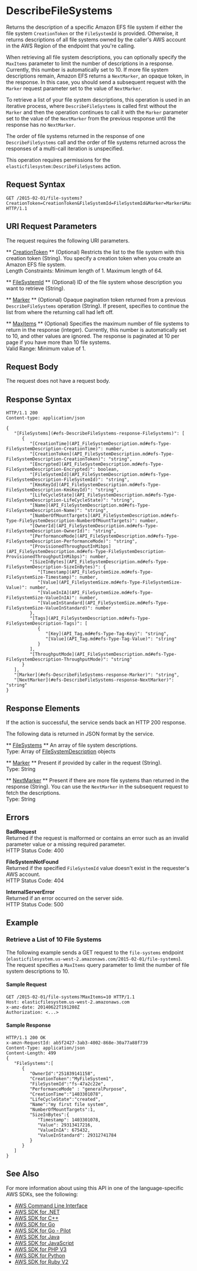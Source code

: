 # DescribeFileSystems<a name="API_DescribeFileSystems"></a>

Returns the description of a specific Amazon EFS file system if either the file system `CreationToken` or the `FileSystemId` is provided\. Otherwise, it returns descriptions of all file systems owned by the caller's AWS account in the AWS Region of the endpoint that you're calling\.

When retrieving all file system descriptions, you can optionally specify the `MaxItems` parameter to limit the number of descriptions in a response\. Currently, this number is automatically set to 10\. If more file system descriptions remain, Amazon EFS returns a `NextMarker`, an opaque token, in the response\. In this case, you should send a subsequent request with the `Marker` request parameter set to the value of `NextMarker`\. 

To retrieve a list of your file system descriptions, this operation is used in an iterative process, where `DescribeFileSystems` is called first without the `Marker` and then the operation continues to call it with the `Marker` parameter set to the value of the `NextMarker` from the previous response until the response has no `NextMarker`\. 

 The order of file systems returned in the response of one `DescribeFileSystems` call and the order of file systems returned across the responses of a multi\-call iteration is unspecified\. 

 This operation requires permissions for the `elasticfilesystem:DescribeFileSystems` action\. 

## Request Syntax<a name="API_DescribeFileSystems_RequestSyntax"></a>

```
GET /2015-02-01/file-systems?CreationToken=CreationToken&FileSystemId=FileSystemId&Marker=Marker&MaxItems=MaxItems HTTP/1.1
```

## URI Request Parameters<a name="API_DescribeFileSystems_RequestParameters"></a>

The request requires the following URI parameters\.

 ** [CreationToken](#API_DescribeFileSystems_RequestSyntax) **   <a name="efs-DescribeFileSystems-request-CreationToken"></a>
\(Optional\) Restricts the list to the file system with this creation token \(String\)\. You specify a creation token when you create an Amazon EFS file system\.  
Length Constraints: Minimum length of 1\. Maximum length of 64\.

 ** [FileSystemId](#API_DescribeFileSystems_RequestSyntax) **   <a name="efs-DescribeFileSystems-request-FileSystemId"></a>
\(Optional\) ID of the file system whose description you want to retrieve \(String\)\.

 ** [Marker](#API_DescribeFileSystems_RequestSyntax) **   <a name="efs-DescribeFileSystems-request-Marker"></a>
\(Optional\) Opaque pagination token returned from a previous `DescribeFileSystems` operation \(String\)\. If present, specifies to continue the list from where the returning call had left off\. 

 ** [MaxItems](#API_DescribeFileSystems_RequestSyntax) **   <a name="efs-DescribeFileSystems-request-MaxItems"></a>
\(Optional\) Specifies the maximum number of file systems to return in the response \(integer\)\. Currently, this number is automatically set to 10, and other values are ignored\. The response is paginated at 10 per page if you have more than 10 file systems\.   
Valid Range: Minimum value of 1\.

## Request Body<a name="API_DescribeFileSystems_RequestBody"></a>

The request does not have a request body\.

## Response Syntax<a name="API_DescribeFileSystems_ResponseSyntax"></a>

```
HTTP/1.1 200
Content-type: application/json

{
   "[FileSystems](#efs-DescribeFileSystems-response-FileSystems)": [ 
      { 
         "[CreationTime](API_FileSystemDescription.md#efs-Type-FileSystemDescription-CreationTime)": number,
         "[CreationToken](API_FileSystemDescription.md#efs-Type-FileSystemDescription-CreationToken)": "string",
         "[Encrypted](API_FileSystemDescription.md#efs-Type-FileSystemDescription-Encrypted)": boolean,
         "[FileSystemId](API_FileSystemDescription.md#efs-Type-FileSystemDescription-FileSystemId)": "string",
         "[KmsKeyId](API_FileSystemDescription.md#efs-Type-FileSystemDescription-KmsKeyId)": "string",
         "[LifeCycleState](API_FileSystemDescription.md#efs-Type-FileSystemDescription-LifeCycleState)": "string",
         "[Name](API_FileSystemDescription.md#efs-Type-FileSystemDescription-Name)": "string",
         "[NumberOfMountTargets](API_FileSystemDescription.md#efs-Type-FileSystemDescription-NumberOfMountTargets)": number,
         "[OwnerId](API_FileSystemDescription.md#efs-Type-FileSystemDescription-OwnerId)": "string",
         "[PerformanceMode](API_FileSystemDescription.md#efs-Type-FileSystemDescription-PerformanceMode)": "string",
         "[ProvisionedThroughputInMibps](API_FileSystemDescription.md#efs-Type-FileSystemDescription-ProvisionedThroughputInMibps)": number,
         "[SizeInBytes](API_FileSystemDescription.md#efs-Type-FileSystemDescription-SizeInBytes)": { 
            "[Timestamp](API_FileSystemSize.md#efs-Type-FileSystemSize-Timestamp)": number,
            "[Value](API_FileSystemSize.md#efs-Type-FileSystemSize-Value)": number,
            "[ValueInIA](API_FileSystemSize.md#efs-Type-FileSystemSize-ValueInIA)": number,
            "[ValueInStandard](API_FileSystemSize.md#efs-Type-FileSystemSize-ValueInStandard)": number
         },
         "[Tags](API_FileSystemDescription.md#efs-Type-FileSystemDescription-Tags)": [ 
            { 
               "[Key](API_Tag.md#efs-Type-Tag-Key)": "string",
               "[Value](API_Tag.md#efs-Type-Tag-Value)": "string"
            }
         ],
         "[ThroughputMode](API_FileSystemDescription.md#efs-Type-FileSystemDescription-ThroughputMode)": "string"
      }
   ],
   "[Marker](#efs-DescribeFileSystems-response-Marker)": "string",
   "[NextMarker](#efs-DescribeFileSystems-response-NextMarker)": "string"
}
```

## Response Elements<a name="API_DescribeFileSystems_ResponseElements"></a>

If the action is successful, the service sends back an HTTP 200 response\.

The following data is returned in JSON format by the service\.

 ** [FileSystems](#API_DescribeFileSystems_ResponseSyntax) **   <a name="efs-DescribeFileSystems-response-FileSystems"></a>
An array of file system descriptions\.  
Type: Array of [FileSystemDescription](API_FileSystemDescription.md) objects

 ** [Marker](#API_DescribeFileSystems_ResponseSyntax) **   <a name="efs-DescribeFileSystems-response-Marker"></a>
Present if provided by caller in the request \(String\)\.  
Type: String

 ** [NextMarker](#API_DescribeFileSystems_ResponseSyntax) **   <a name="efs-DescribeFileSystems-response-NextMarker"></a>
Present if there are more file systems than returned in the response \(String\)\. You can use the `NextMarker` in the subsequent request to fetch the descriptions\.  
Type: String

## Errors<a name="API_DescribeFileSystems_Errors"></a>

 **BadRequest**   
Returned if the request is malformed or contains an error such as an invalid parameter value or a missing required parameter\.  
HTTP Status Code: 400

 **FileSystemNotFound**   
Returned if the specified `FileSystemId` value doesn't exist in the requester's AWS account\.  
HTTP Status Code: 404

 **InternalServerError**   
Returned if an error occurred on the server side\.  
HTTP Status Code: 500

## Example<a name="API_DescribeFileSystems_Examples"></a>

### Retrieve a List of 10 File Systems<a name="API_DescribeFileSystems_Example_1"></a>

 The following example sends a GET request to the `file-systems` endpoint \(`elasticfilesystem.us-west-2.amazonaws.com/2015-02-01/file-systems`\)\. The request specifies a `MaxItems` query parameter to limit the number of file system descriptions to 10\.

#### Sample Request<a name="API_DescribeFileSystems_Example_1_Request"></a>

```
GET /2015-02-01/file-systems?MaxItems=10 HTTP/1.1
Host: elasticfilesystem.us-west-2.amazonaws.com
x-amz-date: 20140622T191208Z
Authorization: <...>
```

#### Sample Response<a name="API_DescribeFileSystems_Example_1_Response"></a>

```
HTTP/1.1 200 OK
x-amzn-RequestId: ab5f2427-3ab3-4002-868e-30a77a88f739
Content-Type: application/json
Content-Length: 499
{
   "FileSystems":[
      {
         "OwnerId":"251839141158",
         "CreationToken":"MyFileSystem1",
         "FileSystemId":"fs-47a2c22e",
         "PerformanceMode" : "generalPurpose",
         "CreationTime":"1403301078",
         "LifeCycleState":"created",
         "Name":"my first file system",
         "NumberOfMountTargets":1,
         "SizeInBytes":{
            "Timestamp": 1403301078,
            "Value": 29313417216,
            "ValueInIA": 675432,
            "ValueInStandard": 29312741784
         }
      }
   ]
}
```

## See Also<a name="API_DescribeFileSystems_SeeAlso"></a>

For more information about using this API in one of the language\-specific AWS SDKs, see the following:
+  [AWS Command Line Interface](https://docs.aws.amazon.com/goto/aws-cli/elasticfilesystem-2015-02-01/DescribeFileSystems) 
+  [AWS SDK for \.NET](https://docs.aws.amazon.com/goto/DotNetSDKV3/elasticfilesystem-2015-02-01/DescribeFileSystems) 
+  [AWS SDK for C\+\+](https://docs.aws.amazon.com/goto/SdkForCpp/elasticfilesystem-2015-02-01/DescribeFileSystems) 
+  [AWS SDK for Go](https://docs.aws.amazon.com/goto/SdkForGoV1/elasticfilesystem-2015-02-01/DescribeFileSystems) 
+  [AWS SDK for Go \- Pilot](https://docs.aws.amazon.com/goto/SdkForGoPilot/elasticfilesystem-2015-02-01/DescribeFileSystems) 
+  [AWS SDK for Java](https://docs.aws.amazon.com/goto/SdkForJava/elasticfilesystem-2015-02-01/DescribeFileSystems) 
+  [AWS SDK for JavaScript](https://docs.aws.amazon.com/goto/AWSJavaScriptSDK/elasticfilesystem-2015-02-01/DescribeFileSystems) 
+  [AWS SDK for PHP V3](https://docs.aws.amazon.com/goto/SdkForPHPV3/elasticfilesystem-2015-02-01/DescribeFileSystems) 
+  [AWS SDK for Python](https://docs.aws.amazon.com/goto/boto3/elasticfilesystem-2015-02-01/DescribeFileSystems) 
+  [AWS SDK for Ruby V2](https://docs.aws.amazon.com/goto/SdkForRubyV2/elasticfilesystem-2015-02-01/DescribeFileSystems) 